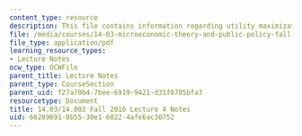 ```yaml
---
content_type: resource
description: This file contains information regarding utility maximization.
file: /media/courses/14-03-microeconomic-theory-and-public-policy-fall-2016/662896910b5530e160224afe6ac30752_MIT14_03F16_lec4.pdf
file_type: application/pdf
learning_resource_types:
- Lecture Notes
ocw_type: OCWFile
parent_title: Lecture Notes
parent_type: CourseSection
parent_uid: f27a70b4-7bee-6919-9421-d31f0705bfa3
resourcetype: Document
title: 14.03/14.003 Fall 2016 Lecture 4 Notes
uid: 66289691-0b55-30e1-6022-4afe6ac30752
---
```

